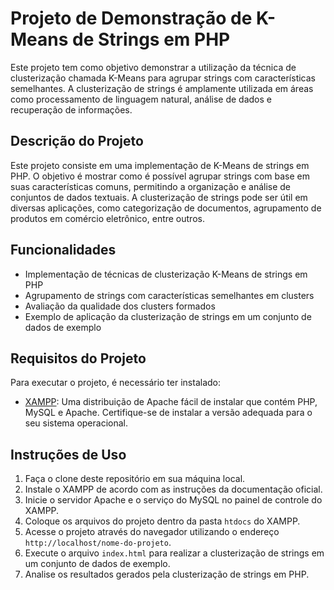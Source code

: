 # Projeto de Demonstração de K-Means de Strings em PHP

Este projeto tem como objetivo demonstrar a utilização da técnica de clusterização chamada K-Means para agrupar strings com características semelhantes. A clusterização de strings é amplamente utilizada em áreas como processamento de linguagem natural, análise de dados e recuperação de informações.

## Descrição do Projeto

Este projeto consiste em uma implementação de K-Means de strings em PHP. O objetivo é mostrar como é possível agrupar strings com base em suas características comuns, permitindo a organização e análise de conjuntos de dados textuais. A clusterização de strings pode ser útil em diversas aplicações, como categorização de documentos, agrupamento de produtos em comércio eletrônico, entre outros.

## Funcionalidades

- Implementação de técnicas de clusterização K-Means de strings em PHP
- Agrupamento de strings com características semelhantes em clusters
- Avaliação da qualidade dos clusters formados
- Exemplo de aplicação da clusterização de strings em um conjunto de dados de exemplo

## Requisitos do Projeto

Para executar o projeto, é necessário ter instalado:

- [XAMPP](https://www.apachefriends.org/pt_br/index.html): Uma distribuição de Apache fácil de instalar que contém PHP, MySQL e Apache. Certifique-se de instalar a versão adequada para o seu sistema operacional.

## Instruções de Uso

1. Faça o clone deste repositório em sua máquina local.
2. Instale o XAMPP de acordo com as instruções da documentação oficial.
3. Inicie o servidor Apache e o serviço do MySQL no painel de controle do XAMPP.
4. Coloque os arquivos do projeto dentro da pasta `htdocs` do XAMPP.
5. Acesse o projeto através do navegador utilizando o endereço `http://localhost/nome-do-projeto`.
6. Execute o arquivo `index.html` para realizar a clusterização de strings em um conjunto de dados de exemplo.
7. Analise os resultados gerados pela clusterização de strings em PHP.

